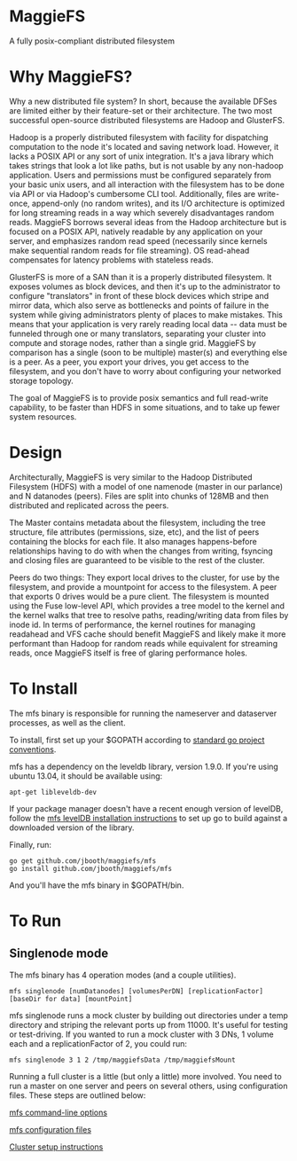 MaggieFS
========

A fully posix-compliant distributed filesystem 

Why MaggieFS?
==
Why a new distributed file system?  In short, because the available DFSes are limited either by their feature-set or their architecture.  The two most successful open-source distributed filesystems are Hadoop and GlusterFS.  

Hadoop is a properly distributed filesystem with facility for dispatching computation to the node it's located and saving network load.  However, it lacks a POSIX API or any sort of unix integration.  It's a java library which takes strings that look a lot like paths, but is not usable by any non-hadoop application.  Users and permissions must be configured separately from your basic unix users, and all interaction with the filesystem has to be done via API or via Hadoop's cumbersome CLI tool.  Additionally, files are write-once, append-only (no random writes), and its I/O architecture is optimized for long streaming reads in a way which severely disadvantages random reads.  MaggieFS borrows several ideas from the Hadoop architecture but is focused on a POSIX API, natively readable by any application on your server, and emphasizes random read speed (necessarily since kernels make sequential random reads for file streaming).  OS read-ahead compensates for latency problems with stateless reads.

GlusterFS is more of a SAN than it is a properly distributed filesystem.  It exposes volumes as block devices, and then it's up to the administrator to configure "translators" in front of these block devices which stripe and mirror data, which also serve as bottlenecks and points of failure in the system while giving administrators plenty of places to make mistakes.    This means that your application is very rarely reading local data -- data must be funneled through one or many translators, separating your cluster into compute and storage nodes, rather than a single grid.  MaggieFS by comparison has a single (soon to be multiple) master(s) and everything else is a peer.  As a peer, you export your drives, you get access to the filesystem, and you don't have to worry about configuring your networked storage topology.  

The goal of MaggieFS is to provide posix semantics and full read-write capability, to be faster than HDFS in some situations, and to take up fewer system resources.

Design
==
Architecturally, MaggieFS is very similar to the Hadoop Distributed Filesystem (HDFS) with a model of one namenode (master in our parlance) and N datanodes (peers).  Files are split into chunks of 128MB and then distributed and replicated across the peers.  

The Master contains metadata about the filesystem, including the tree structure, file attributes (permissions, size, etc), and the list of peers containing the blocks for each file.  It also manages happens-before relationships having to do with when the changes from writing, fsyncing and closing files are guaranteed to be visible to the rest of the cluster.

Peers do two things:  They export local drives to the cluster, for use by the filesystem, and provide a mountpoint for access to the filesystem.  A peer that exports 0 drives would be a pure client.  The filesystem is mounted using the Fuse low-level API, which provides a tree model to the kernel and the kernel walks that tree to resolve paths, reading/writing data from files by inode id.  In terms of performance, the kernel routines for managing readahead and VFS cache should benefit MaggieFS and likely make it more performant than Hadoop for random reads while equivalent for streaming reads, once MaggieFS itself is free of glaring performance holes.


To Install
==

The mfs binary is responsible for running the nameserver and dataserver processes, as well as the client.

To install, first set up your $GOPATH according to [standard go project conventions](http://golang.org/doc/code.html).

mfs has a dependency on the leveldb library, version 1.9.0.  If you're using ubuntu 13.04, it should be available using:

    apt-get libleveldb-dev

If your package manager doesn't have a recent enough version of levelDB, follow the [mfs levelDB installation instructions](doc/leveldb.md) to set up go to build against a downloaded version of the library.

Finally, run:

    go get github.com/jbooth/maggiefs/mfs  
    go install github.com/jbooth/maggiefs/mfs 

And you'll have the mfs binary in $GOPATH/bin.

To Run
======

Singlenode mode
--------------

The mfs binary has 4 operation modes (and a couple utilities).

    mfs singlenode [numDatanodes] [volumesPerDN] [replicationFactor] [baseDir for data] [mountPoint] 

mfs singlenode runs a mock cluster by building out directories under a temp directory and striping the relevant ports up from 11000.  It's useful for testing or test-driving.  If you wanted to run a mock cluster with 3 DNs, 1 volume each and a replicationFactor of 2, you could run:

    mfs singlenode 3 1 2 /tmp/maggiefsData /tmp/maggiefsMount
    
Running a full cluster is a little (but only a little) more involved.  You need to run a master on one server and peers on several others, using configuration files.  These steps are outlined below:

[mfs command-line options](doc/commandline.md)

[mfs configuration files](doc/config.md)

[Cluster setup instructions](doc/cluster.md)
